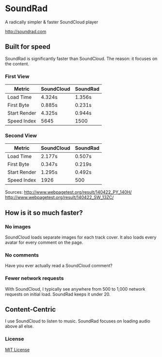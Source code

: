 # SoundRad

A radically simpler & faster SoundCloud player

http://soundrad.com 

## Built for speed

SoundRad is significantly faster than SoundCloud.
The reason: it focuses on the content.

### First View

Metric            | SoundCloud | SoundRad
------------------|------------|---------
Load Time         | 4.324s     | 1.356s
First Byte        | 0.885s     | 0.231s
Start Render      | 4.325s     | 0.944s
Speed Index       | 5645       | 1500

### Second View

Metric            | SoundCloud | SoundRad
------------------|------------|---------
Load Time         | 2.177s     | 0.507s
First Byte        | 0.347s     | 0.219s
Start Render      | 1.295s     | 0.492s
Speed Index       | 1926       | 500

Sources:
http://www.webpagetest.org/result/140422_PY_140H/
http://www.webpagetest.org/result/140422_SW_13ZC/

## How is it so much faster?

### No images
SoundCloud loads separate images for each track cover.
It also loads every avatar for every comment on the page.

### No comments
Have you ever actually read a SoundCloud comment?

### Fewer network requests
With SoundCloud, I typically see anywhere from 500 to 1,000 network requests on initial load.
SoundRad keeps it under 20.

## Content-Centric
I use SoundCloud to listen to music. SoundRad focuses on loading audio above all else.

### License
[MIT License](http://opensource.org/licenses/MIT)

